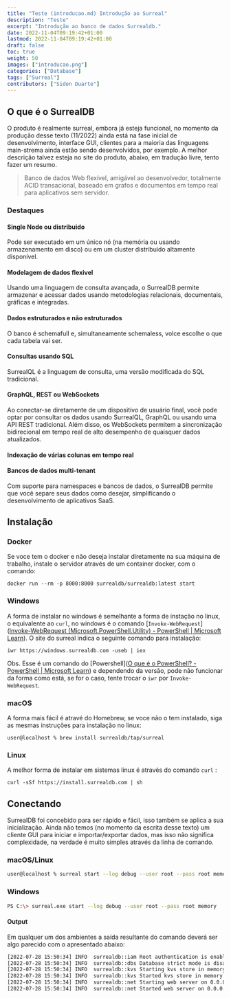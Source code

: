 ```yaml
---
title: "Teste (introducao.md) Introdução ao Surreal"
description: "Teste"
excerpt: "Introdução ao banco de dados Surrealdb."
date: 2022-11-04T09:19:42+01:00
lastmod: 2022-11-04T09:19:42+01:00
draft: false
toc: true
weight: 50
images: ["introducao.png"]
categories: ["Database"]
tags: ["Surreal"]
contributors: ["Sidon Duarte"]
---
```


## O que é o SurrealDB

O produto é realmente surreal, embora já esteja funcional, no momento da produção desse texto (11/2022) ainda está na fase inicial de desenvolvimento, interface GUI, clientes para a maioria das linguagens main-strema ainda estão sendo desenvolvidos, por exemplo. A melhor descrição talvez esteja no site do produto, abaixo, em tradução livre, tento fazer um resumo.

> Banco de dados Web flexível, amigável ao desenvolvedor, totalmente ACID transacional, baseado em grafos e documentos em tempo real para aplicativos sem servidor.
>

### Destaques

#### Single Node ou distribuido

Pode ser executado em um único nó (na memória ou usando armazenamento em disco) ou em um cluster distribuído altamente disponível.

#### Modelagem de dados flexivel

Usando uma linguagem de consulta avançada, o SurrealDB permite armazenar e acessar dados usando metodologias relacionais, documentais, gráficas e integradas. 

#### Dados estruturados e não estruturados 

O banco é schemafull e, simultaneamente schemaless, volce escolhe o que cada tabela vai ser.

#### Consultas usando SQL 

SurrealQL é a linguagem de consulta, uma versão modificada do SQL tradicional.

#### GraphQL, REST ou WebSockets

Ao conectar-se diretamente de um dispositivo de usuário final, você pode optar por consultar os dados usando SurrealQL, GraphQL ou usando uma API REST tradicional. Além disso, os WebSockets permitem a sincronização bidirecional em tempo real de alto desempenho de quaisquer dados atualizados.

#### Indexação de várias colunas em tempo real

#### Bancos de dados multi-tenant

Com suporte para namespaces e bancos de dados, o SurrealDB permite que você separe seus dados como desejar, simplificando o desenvolvimento de aplicativos SaaS.

## Instalação

### Docker

Se voce tem o docker e não deseja instalar diretamente na sua máquina de trabalho, instale o servidor através de um container docker, com o comando:

```ssh
docker run --rm -p 8000:8000 surrealdb/surrealdb:latest start
```

### Windows

A forma de instalar no windows é semelhante a forma de instação no linux, o equivalente ao `curl`, no windows é o comando [`Invoke-WebRequest`]([Invoke-WebRequest (Microsoft.PowerShell.Utility) - PowerShell | Microsoft Learn](https://learn.microsoft.com/en-us/powershell/module/microsoft.powershell.utility/invoke-webrequest?view=powershell-7.3)). O site do surreal indica o seguinte comando para instalação:

```ssh
iwr https://windows.surrealdb.com -useb | iex
```

Obs. Esse é um comando do [Powershell]([O que é o PowerShell? - PowerShell | Microsoft Learn](https://learn.microsoft.com/pt-br/powershell/scripting/overview?view=powershell-7.3)) e dependendo da versão, pode não funcionar da forma como está, se for o caso, tente trocar o `iwr` por  `Invoke-WebRequest`.  

### macOS

A forma mais fácil é atravé do Homebrew, se voce não o tem instalado, siga as mesmas instruções para instalação no linux:

``` ssh
user@localhost % brew install surrealdb/tap/surreal
```

### Linux

A melhor forma de instalar em sistemas linux é através do comando `curl` :

``` ssh
curl -sSf https://install.surrealdb.com | sh
```

## Conectando 

SurrealDB foi concebido para ser rápido e fácil, isso também se aplica a sua inicialização. Ainda não temos (no momento da escrita desse texto) um cliente GUI para iniciar e importar/exportar dados, mas isso não significa complexidade, na verdade é muito simples através da linha de comando.

### macOS/Linux

``` Bash
user@localhost % surreal start --log debug --user root --pass root memory
```

### Windows

``` Bash
PS C:\> surreal.exe start --log debug --user root --pass root memory
```

#### Output

Em qualquer um dos ambientes a saída resultante do comando deverá ser algo parecido com o apresentado abaixo:

``` Bash
[2022-07-28 15:50:34] INFO  surrealdb::iam Root authentication is enabled
[2022-07-28 15:50:34] INFO  surrealdb::dbs Database strict mode is disabled
[2022-07-28 15:50:34] INFO  surrealdb::kvs Starting kvs store in memory
[2022-07-28 15:50:34] INFO  surrealdb::kvs Started kvs store in memory
[2022-07-28 15:50:34] INFO  surrealdb::net Starting web server on 0.0.0.0:8000
[2022-07-28 15:50:34] INFO  surrealdb::net Started web server on 0.0.0.0:8000
```